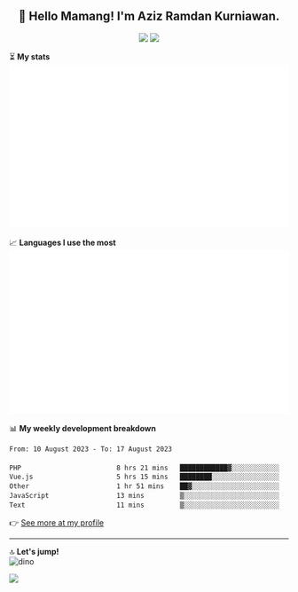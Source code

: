 <h2 align="center">👋 Hello Mamang! I'm Aziz Ramdan Kurniawan.</h2>  
<p align="center">
  <img src="https://komarev.com/ghpvc/?username=azizramdan">
  <img src="https://wakatime.com/badge/user/90056fa0-4c31-4eca-954e-2a3ac05896f9.svg">
</p>
    
⏳ **My stats**  
![](https://raw.githubusercontent.com/azizramdan/github-stats/master/generated/overview.svg#gh-dark-mode-only)

📈 **Languages I use the most**  
![](https://raw.githubusercontent.com/azizramdan/github-stats/master/generated/languages.svg#gh-dark-mode-only)

📊 **My weekly development breakdown**
<!--START_SECTION:waka-->

```txt
From: 10 August 2023 - To: 17 August 2023

PHP                        8 hrs 21 mins   ████████████▓░░░░░░░░░░░░   50.54 %
Vue.js                     5 hrs 15 mins   ████████░░░░░░░░░░░░░░░░░   31.87 %
Other                      1 hr 51 mins    ██▓░░░░░░░░░░░░░░░░░░░░░░   11.28 %
JavaScript                 13 mins         ▒░░░░░░░░░░░░░░░░░░░░░░░░   01.39 %
Text                       11 mins         ▒░░░░░░░░░░░░░░░░░░░░░░░░   01.14 %
```

<!--END_SECTION:waka-->
👉 [See more at my profile](https://wakatime.com/@azizramdan)
***
🔝 **Let's jump!**  
![dino](https://raw.githubusercontent.com/azizramdan/azizramdan/master/dino.gif)  

![](https://hit.yhype.me/github/profile?user_id=27954794)
